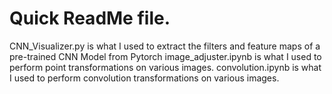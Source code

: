 # Quick ReadMe file.

CNN_Visualizer.py is what I used to extract the filters and feature maps of a pre-trained CNN Model from Pytorch
image_adjuster.ipynb is what I used to perform point transformations on various images.
convolution.ipynb is what I used to perform convolution transformations on various images.
